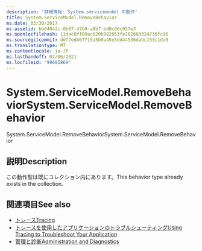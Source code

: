 ```yaml
---
description: '詳細情報: System.servicemodel の動作'
title: System.ServiceModel.RemoveBehavior
ms.date: 03/30/2017
ms.assetid: bb64042c-0b07-47b9-a8b7-bd0c06c057e3
ms.openlocfilehash: 11dac8ff89ac620b982053fe202683324736fc96
ms.sourcegitcommit: ddf7edb67715a5b9a45e3dd44536dabc153c1de0
ms.translationtype: MT
ms.contentlocale: ja-JP
ms.lasthandoff: 02/06/2021
ms.locfileid: "99685869"
---
```

# <a name="systemservicemodelremovebehavior"></a><span data-ttu-id="beca4-103">System.ServiceModel.RemoveBehavior</span><span class="sxs-lookup"><span data-stu-id="beca4-103">System.ServiceModel.RemoveBehavior</span></span>

<span data-ttu-id="beca4-104">System.ServiceModel.RemoveBehavior</span><span class="sxs-lookup"><span data-stu-id="beca4-104">System.ServiceModel.RemoveBehavior</span></span>  
  
## <a name="description"></a><span data-ttu-id="beca4-105">説明</span><span class="sxs-lookup"><span data-stu-id="beca4-105">Description</span></span>  

 <span data-ttu-id="beca4-106">この動作型は既にコレクション内にあります。</span><span class="sxs-lookup"><span data-stu-id="beca4-106">This behavior type already exists in the collection.</span></span>  
  
## <a name="see-also"></a><span data-ttu-id="beca4-107">関連項目</span><span class="sxs-lookup"><span data-stu-id="beca4-107">See also</span></span>

- [<span data-ttu-id="beca4-108">トレース</span><span class="sxs-lookup"><span data-stu-id="beca4-108">Tracing</span></span>](index.md)
- [<span data-ttu-id="beca4-109">トレースを使用したアプリケーションのトラブルシューティング</span><span class="sxs-lookup"><span data-stu-id="beca4-109">Using Tracing to Troubleshoot Your Application</span></span>](using-tracing-to-troubleshoot-your-application.md)
- [<span data-ttu-id="beca4-110">管理と診断</span><span class="sxs-lookup"><span data-stu-id="beca4-110">Administration and Diagnostics</span></span>](../index.md)
